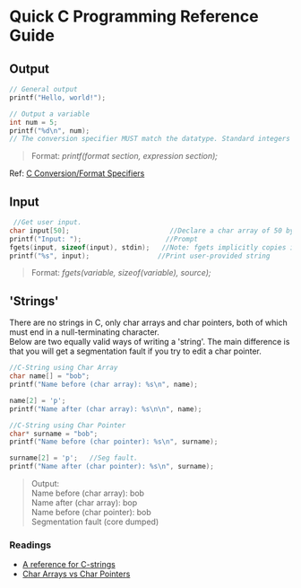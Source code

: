 # Quick C Programming Reference Guide

## Output
```C
// General output
printf("Hello, world!");

// Output a variable
int num = 5;
printf("%d\n", num);      
// The conversion specifier MUST match the datatype. Standard integers use %d.
```
> Format: _printf(format section, expression section);_
> 
Ref: [C Conversion/Format Specifiers](https://aticleworld.com/format-specifiers-in-c/)
## Input
```C
 //Get user input.
char input[50];                         //Declare a char array of 50 bytes
printf("Input: ");                     //Prompt
fgets(input, sizeof(input), stdin);   //Note: fgets implicitly copies in a newline character.
printf("%s", input);                 //Print user-provided string
```
> Format: _fgets(variable, sizeof(variable), source);_

## 'Strings'
There are no strings in C, only char arrays and char pointers, both of which must end in a null-terminating character. <br />
Below are two equally valid ways of writing a 'string'. The main difference is that you will get a segmentation fault if you try to edit a char pointer.
```C
//C-String using Char Array
char name[] = "bob";
printf("Name before (char array): %s\n", name);

name[2] = 'p';
printf("Name after (char array): %s\n\n", name);

//C-String using Char Pointer
char* surname = "bob";
printf("Name before (char pointer): %s\n", surname);

surname[2] = 'p';   //Seg fault.
printf("Name after (char pointer): %s\n", surname);
```
> Output: <br />
> Name before (char array): bob <br />
> Name after (char array): bop <br />
> Name before (char pointer): bob <br />
> Segmentation fault (core dumped) <br />
### Readings
- [A reference for C-strings](https://www.tutorialspoint.com/cprogramming/c_strings.htm)
- [Char Arrays vs Char Pointers](https://stackoverflow.com/questions/10186765/what-is-the-difference-between-char-array-and-char-pointer-in-c)

